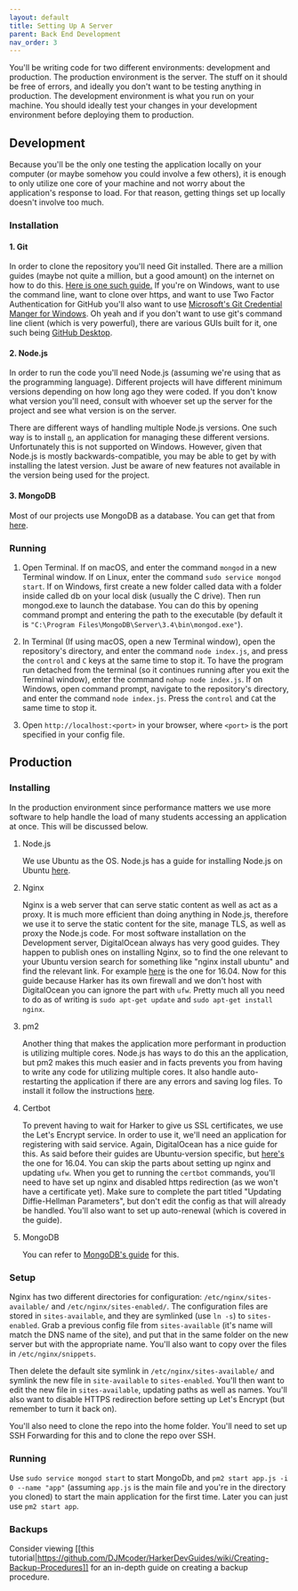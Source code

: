 ```yaml
---
layout: default
title: Setting Up A Server
parent: Back End Development
nav_order: 3
---
```


You'll be writing code for two different environments: development and production. The production environment is the server. The stuff on it should be free of errors, and ideally you don't want to be testing anything in production. The development environment is what you run on your machine. You should ideally test your changes in your development environment before deploying them to production.

## Development

Because you'll be the only one testing the application locally on your computer (or maybe somehow you could involve a few others), it is enough to only utilize one core of your machine and not worry about the application's response to load. For that reason, getting things set up locally doesn't involve too much.

### Installation

#### 1. Git

In order to clone the repository you'll need Git installed. There are a million guides (maybe not quite a million, but a good amount) on the internet on how to do this. [Here is one such guide.](https://git-scm.com/book/en/v2/Getting-Started-Installing-Git) If you're on Windows, want to use the command line, want to clone over https, and want to use Two Factor Authentication for GitHub you'll also want to use [Microsoft's Git Credential Manger for Windows](https://github.com/Microsoft/Git-Credential-Manager-for-Windows]). Oh yeah and if you don't want to use git's command line client (which is very powerful), there are various GUIs built for it, one such being [GitHub Desktop](https://desktop.github.com/).

#### 2. Node.js

In order to run the code you'll need Node.js (assuming we're using that as the programming language). Different projects will have different minimum versions depending on how long ago they were coded. If you don't know what version you'll need, consult with whoever set up the server for the project and see what version is on the server.

There are different ways of handling multiple Node.js versions. One such way is to install [`n`](https://github.com/tj/n), an application for managing these different versions. Unfortunately this is not supported on Windows. However, given that Node.js is mostly backwards-compatible, you may be able to get by with installing the latest version. Just be aware of new features not available in the version being used for the project.

#### 3. MongoDB

Most of our projects use MongoDB as a database. You can get that from [here](https://www.mongodb.com/download-center#community).

### Running

1. Open Terminal. If on macOS, and enter the command `mongod` in a new Terminal window. If on Linux, enter the command `sudo service mongod start`. If on Windows, first create a new folder called data with a folder inside called db on your local disk (usually the C drive). Then run mongod.exe to launch the database. You can do this by opening command prompt and entering the path to the executable (by default it is `"C:\Program Files\MongoDB\Server\3.4\bin\mongod.exe"`).

2. In Terminal (If using macOS, open a new Terminal window), open the repository's directory, and enter the command `node index.js`, and press the `control` and `C` keys at the same time to stop it. To have the program run detached from the terminal (so it continues running after you exit the Terminal window), enter the command `nohup node index.js`. If on Windows, open command prompt, navigate to the repository's directory, and enter the command `node index.js`. Press the `control` and `C`at the same time to stop it.

3. Open `http://localhost:<port>` in your browser, where `<port>` is the port specified in your config file.

## Production

### Installing

In the production environment since performance matters we use more software to help handle the load of many students accessing an application at once. This will be discussed below.

1. Node.js

    We use Ubuntu as the OS. Node.js has a guide for installing Node.js on Ubuntu [here](https://nodejs.org/en/download/package-manager/#debian-and-ubuntu-based-linux-distributions).

2. Nginx

    Nginx is a web server that can serve static content as well as act as a proxy. It is much more efficient than doing anything in Node.js, therefore we use it to serve the static content for the site, manage TLS, as well as proxy the Node.js code. For most software installation on the Development server, DigitalOcean always has very good guides. They happen to publish ones on installing Nginx, so to find the one relevant to your Ubuntu version search for something like "nginx install ubuntu" and find the relevant link. For example [here](https://www.digitalocean.com/community/tutorials/how-to-install-nginx-on-ubuntu-16-04) is the one for 16.04. Now for this guide because Harker has its own firewall and we don't host with DigitalOcean you can ignore the part with `ufw`. Pretty much all you need to do as of writing is `sudo apt-get update` and `sudo apt-get install nginx`.

3. pm2

    Another thing that makes the application more performant in production is utilizing multiple cores. Node.js has ways to do this an the application, but pm2 makes this much easier and in facts prevents you from having to write any code for utilizing multiple cores. It also handle auto-restarting the application if there are any errors and saving log files. To install it follow the instructions [here](http://pm2.keymetrics.io/docs/usage/quick-start/#installation).

4. Certbot

    To prevent having to wait for Harker to give us SSL certificates, we use the Let's Encrypt service. In order to use it, we'll need an application for registering with said service. Again, DigitalOcean has a nice guide for this. As said before their guides are Ubuntu-version specific, but [here's](https://www.digitalocean.com/community/tutorials/how-to-secure-nginx-with-let-s-encrypt-on-ubuntu-16-04) the one for 16.04. You can skip the parts about setting up nginx and updating `ufw`. When you get to running the `certbot` commands, you'll need to have set up nginx and disabled https redirection (as we won't have a certificate yet). Make sure to complete the part titled "Updating Diffie-Hellman Parameters", but don't edit the config as that will already be handled. You'll also want to set up auto-renewal (which is covered in the guide).

5. MongoDB

    You can refer to [MongoDB's guide](https://docs.mongodb.com/v3.0/tutorial/install-mongodb-on-ubuntu/) for this.

### Setup

Nginx has two different directories for configuration: `/etc/nginx/sites-available/` and `/etc/nginx/sites-enabled/`. The configuration files are stored in `sites-available`, and they are symlinked (use `ln -s`) to `sites-enabled`. Grab a previous config file from `sites-available` (it's name will match the DNS name of the site), and put that in the same folder on the new server but with the appropriate name. You'll also want to copy over the files in `/etc/nginx/snippets`.

Then delete the default site symlink in `/etc/nginx/sites-available/` and symlink the new file in `site-available` to `sites-enabled`. You'll then want to edit the new file in `sites-available`, updating paths as well as names. You'll also want to disable HTTPS redirection before setting up Let's Encrypt (but remember to turn it back on).

You'll also need to clone the repo into the home folder. You'll need to set up SSH Forwarding for this and to clone the repo over SSH.

### Running

Use `sudo service mongod start` to start MongoDb, and `pm2 start app.js -i 0 --name "app"` (assuming `app.js` is the main file and you're in the directory you cloned) to start the main application for the first time. Later you can just use `pm2 start app`.

### Backups

Consider viewing [[this tutorial|https://github.com/DJMcoder/HarkerDevGuides/wiki/Creating-Backup-Procedures]] for an in-depth guide on creating a backup procedure.
